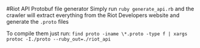 #Riot API Protobuf file generator
Simply run `ruby generate_api.rb` and the crawler will extract everything from the Riot Developers website and generate the `.proto` files

To compile them just run:
`find proto -iname \*.proto -type f | xargs protoc -I./proto --ruby_out=./riot_api`

